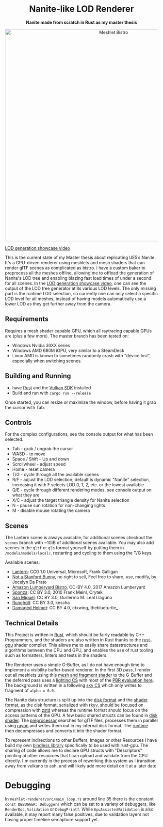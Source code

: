 <!-- Allow this file to not have a first line heading -->
<!-- markdownlint-disable-file MD041 -->

<!-- inline html -->
<!-- markdownlint-disable-file MD033 -->

<div align="center">

# Nanite-like LOD Renderer

**Nanite made from scratch in Rust as my master thesis**

[<img src="docs/nanite_bistro.jpg" alt="Meshlet Bistro" width="700"/>](https://www.youtube.com/watch?v=g002AhbOUOM)
</div>

[LOD generation showcase video](https://www.youtube.com/watch?v=g002AhbOUOM)

This is the current state of my Master thesis about replicating UE5’s Nanite. It's a GPU-driven renderer using meshlets and mesh shaders that can render glTF scenes as complicated as bistro. I have a custom baker to preprocess all the meshes offline, allowing me to offload the generation of Nanite's LOD tree and enabling blazing fast load times of under a second for all scenes. In the [LOD generation showcase video](https://www.youtube.com/watch?v=g002AhbOUOM), one can see the output of the LOD tree generator at its various LOD levels. The only missing part is the runtime LOD selection, so currently one can only select a specific LOD level for all meshes, instead of having models automatically use a lower LOD as they get further away from the camera.

## Requirements

Requires a mesh shader capable GPU, which all raytracing capable GPUs are (plus a few more). The master branch has been tested on:
* Windows Nvidia 30XX series
* Windows AMD 680M iGPU, very similar to a SteamDeck
* Linux AMD is known to sometimes randomly crash with "device lost", especially when switching scenes.

## Building and Running

* have [Rust](https://rustup.rs/) and the [Vulkan SDK](https://vulkan.lunarg.com/) installed
* Build and run with `cargo run --release`

Once started, you can resize or maximize the window, before having it grab the cursor with Tab.

## Controls

For the complex configurations, see the console output for what has been selected.

* Tab - grab / ungrab the cursor
* WASD - to move
* Space / Shift - Up and down
* Scrollwheel - adjust speed
* Home - reset camera
* T/G - cycle through all the available scenes
* R/F - adjust the LOD selection, default is dynamic "Nanite" selection, increasing it with F selects LOD 0, 1, 2, etc. or the lowest available
* Q/E - cycle through different rendering modes, see console output on what they are
* X/C - adjust the target triangle density for Nanite selection
* N - pause sun rotation for non-changing lights
* M - disable mouse rotating the camera

## Scenes

The Lantern scene is always available, for additional scenes checkout the `scenes` branch with ~1GiB of additional scenes available. You may also add scenes in the `gltf` or `glb` format yourself by putting them in `/models/models/local/`, restarting and cycling to them using the T/G keys.

Available scenes:
* [Lantern](https://github.com/KhronosGroup/glTF-Sample-Assets/tree/main/Models/Lantern): CC0 1.0 Universal, Microsoft, Frank Galligan
* [Not a Stanford Bunny](https://jocelyndaprato.artstation.com/projects/g8PKBm), no right to sell, Feel free to share, use, modify, by Jocelyn Da Prato
* [Amazon Lumberyard Bistro](https://developer.nvidia.com/orca/amazon-lumberyard-bistro), CC-BY 4.0, 2017 Amazon Lumberyard
* [Sponza](https://casual-effects.com/data/): CC BY 3.0, 2010 Frank Meinl, Crytek
* [San Miguel](https://casual-effects.com/data/): CC BY 3.0, Guillermo M. Leal Llaguno
* [Rungholt](https://casual-effects.com/data/): CC BY 3.0, kescha
* [Damaged Helmet](https://github.com/KhronosGroup/glTF-Sample-Assets/tree/main/Models/DamagedHelmet): CC BY 4.0, ctxwing, theblueturtle_

## Technical Details

This Project is written in [Rust](https://rustup.rs/), which should be fairly readable by C++ Programmers, and the shaders are also written in Rust thanks to the [rust-gpu](https://github.com/Rust-GPU/rust-gpu/) shader compiler. This allows me to easily share datastructures and algorithms between the CPU and GPU, and enables the use of rust tooling such as formatters, linters and tests in the shaders.

The Renderer uses a simple G-Buffer, as I do not have enough time to implement a visibility buffer-based renderer. In the first 3D pass, I render out all meshlets using this [mesh and fragment shader](space-engine-shader/src/renderer/meshlet/mesh_shader.rs) to the G-Buffer and the deferred pass uses a [lighting CS](space-engine-shader/src/renderer/lighting/lighting_compute.rs) with most of the [PBR evaluation here](space-engine-shader/src/material/pbr.rs). The background is written in a following [sky CS](space-engine-shader/src/renderer/lighting/lighting_compute.rs) which only writes to fragment of
`alpha = 0.0`.

The Nanite data structure is split up into the [disk format](space-asset-disk/src/meshlet) and the [shader format](space-asset-shader/src/meshlet), as the disk format, serialized with [rkyv](https://github.com/rkyv/rkyv), should be focused on compression with [zstd](https://github.com/gyscos/zstd-rs) whereas the runtime format should focus on the access patterns of the GPU. A few basic shared structs can be found in [disk shader](space-asset-disk-shader/src/meshlet). The [preprocessor](space-asset-preprocess/src/meshlet/build_script.rs) searches for glTF files, processes them in parallel using [rayon](https://github.com/rayon-rs/rayon) and writes them out in my internal disk format. The [runtime](space-asset-rt/src/meshlet/scene.rs) then decompresses and converts it into the shader format.

To represent indirections to other Buffers, Images or other Resources I have build my own [bindless library](vulkano-bindless) specifically to be used with rust-gpu. The sharing of code allows me to declare GPU structs with "Descriptors" pointing at other resources that I can upload and validate from the CPU directly. I'm currently in the process of reworking this system as I transition away from vulkano to ash, and will likely add more detail on it at a later date.

# Debugging

In `meshlet-renderer/src/main_loop.rs` around line 35 there is the constant `const DEBUGGER: Debuggers` which can be set to a variety of debuggers, like `RenderDoc`, `Validation` or `DebugPrintf`. While `GpuAssistedValidation` is also available, it may report many false positives, due to validation layers not having proper timeline semaphore support yet. 
